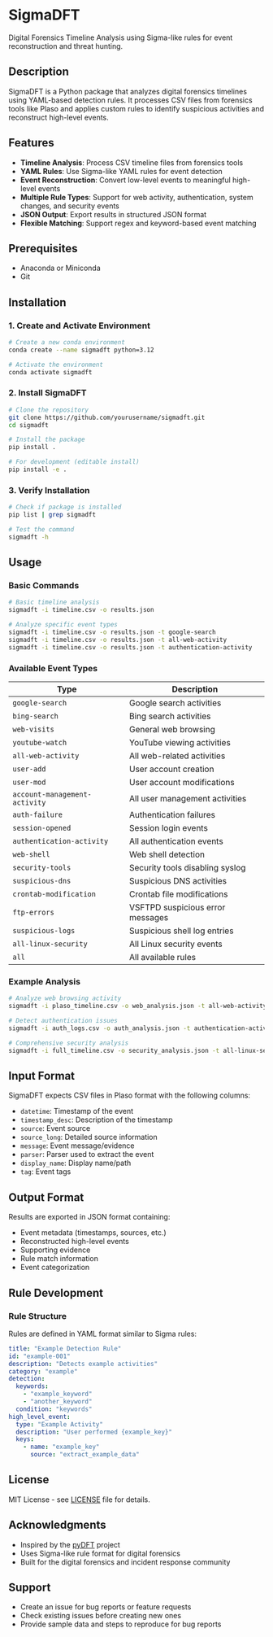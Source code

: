 # SigmaDFT

Digital Forensics Timeline Analysis using Sigma-like rules for event reconstruction and threat hunting.

## Description

SigmaDFT is a Python package that analyzes digital forensics timelines using YAML-based detection rules. It processes CSV files from forensics tools like Plaso and applies custom rules to identify suspicious activities and reconstruct high-level events.

## Features

- **Timeline Analysis**: Process CSV timeline files from forensics tools
- **YAML Rules**: Use Sigma-like YAML rules for event detection  
- **Event Reconstruction**: Convert low-level events to meaningful high-level events
- **Multiple Rule Types**: Support for web activity, authentication, system changes, and security events
- **JSON Output**: Export results in structured JSON format
- **Flexible Matching**: Support regex and keyword-based event matching

## Prerequisites

- Anaconda or Miniconda
- Git

## Installation

### 1. Create and Activate Environment

```bash
# Create a new conda environment
conda create --name sigmadft python=3.12

# Activate the environment
conda activate sigmadft
```

### 2. Install SigmaDFT

```bash
# Clone the repository
git clone https://github.com/yourusername/sigmadft.git
cd sigmadft

# Install the package
pip install .

# For development (editable install)
pip install -e .
```

### 3. Verify Installation

```bash
# Check if package is installed
pip list | grep sigmadft

# Test the command
sigmadft -h
```

## Usage

### Basic Commands

```bash
# Basic timeline analysis
sigmadft -i timeline.csv -o results.json

# Analyze specific event types
sigmadft -i timeline.csv -o results.json -t google-search
sigmadft -i timeline.csv -o results.json -t all-web-activity
sigmadft -i timeline.csv -o results.json -t authentication-activity

```

### Available Event Types

| Type | Description |
|------|-------------|
| `google-search` | Google search activities |
| `bing-search` | Bing search activities |
| `web-visits` | General web browsing |
| `youtube-watch` | YouTube viewing activities |
| `all-web-activity` | All web-related activities |
| `user-add` | User account creation |
| `user-mod` | User account modifications |
| `account-management-activity` | All user management activities |
| `auth-failure` | Authentication failures |
| `session-opened` | Session login events |
| `authentication-activity` | All authentication events |
| `web-shell` | Web shell detection |
| `security-tools` | Security tools disabling syslog |
| `suspicious-dns` | Suspicious DNS activities |
| `crontab-modification` | Crontab file modifications |
| `ftp-errors` | VSFTPD suspicious error messages |
| `suspicious-logs` | Suspicious shell log entries |
| `all-linux-security` | All Linux security events |
| `all` | All available rules |


### Example Analysis

```bash
# Analyze web browsing activity
sigmadft -i plaso_timeline.csv -o web_analysis.json -t all-web-activity

# Detect authentication issues
sigmadft -i auth_logs.csv -o auth_analysis.json -t authentication-activity

# Comprehensive security analysis
sigmadft -i full_timeline.csv -o security_analysis.json -t all-linux-security
```

## Input Format

SigmaDFT expects CSV files in Plaso format with the following columns:

- `datetime`: Timestamp of the event
- `timestamp_desc`: Description of the timestamp
- `source`: Event source
- `source_long`: Detailed source information
- `message`: Event message/evidence
- `parser`: Parser used to extract the event
- `display_name`: Display name/path
- `tag`: Event tags

## Output Format

Results are exported in JSON format containing:

- Event metadata (timestamps, sources, etc.)
- Reconstructed high-level events
- Supporting evidence
- Rule match information
- Event categorization

## Rule Development

### Rule Structure

Rules are defined in YAML format similar to Sigma rules:

```yaml
title: "Example Detection Rule"
id: "example-001"
description: "Detects example activities"
category: "example"
detection:
  keywords:
    - "example_keyword"
    - "another_keyword"
  condition: "keywords"
high_level_event:
  type: "Example Activity"
  description: "User performed {example_key}"
  keys:
    - name: "example_key"
      source: "extract_example_data"
```

## License

MIT License - see [LICENSE](LICENSE) file for details.

## Acknowledgments

- Inspired by the [pyDFT](https://bitbucket.org/chrishargreaves/pydft-analysers) project
- Uses Sigma-like rule format for digital forensics
- Built for the digital forensics and incident response community

## Support

- Create an issue for bug reports or feature requests
- Check existing issues before creating new ones
- Provide sample data and steps to reproduce for bug reports
